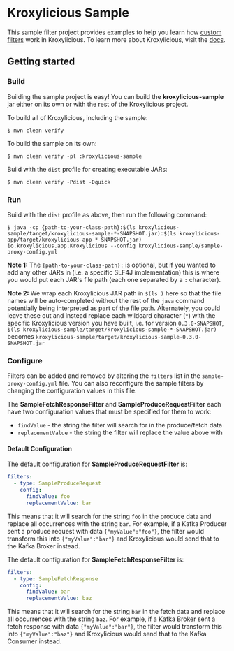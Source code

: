 # Kroxylicious Sample

This sample filter project provides examples to help you learn how [custom filters](https://kroxylicious.io/kroxylicious/#_custom_filters) work in Kroxylicious. To learn more about Kroxylicious, visit the [docs](https://kroxylicious.io/kroxylicious). 

## Getting started

### Build

Building the sample project is easy! You can build the **kroxylicious-sample** jar either on its own or with the rest of the Kroxylicious project.

To build all of Kroxylicious, including the sample:

```
$ mvn clean verify
```

To build the sample on its own:

```
$ mvn clean verify -pl :kroxylicious-sample
```

Build with the `dist` profile for creating executable JARs:

```
$ mvn clean verify -Pdist -Dquick
```

### Run

Build with the `dist` profile as above, then run the following command:

```
$ java -cp {path-to-your-class-path}:$(ls kroxylicious-sample/target/kroxylicious-sample-*-SNAPSHOT.jar):$(ls kroxylicious-app/target/kroxylicious-app-*-SNAPSHOT.jar) io.kroxylicious.app.Kroxylicious --config kroxylicious-sample/sample-proxy-config.yml
```

**Note 1:** The `{path-to-your-class-path}:` is optional, but if you wanted to add any other JARs in (i.e. a specific SLF4J implementation) this is where you would put each JAR's file path (each one separated by a `:` character).

**Note 2:** We wrap each Kroxylicious JAR path in `$(ls )` here so that the file names will be auto-completed without the rest of the `java` command potentially being interpreted as part of the file path. Alternately, you could leave these out and instead replace each wildcard character (`*`) with the specific Kroxylicious version you have built, i.e. for version `0.3.0-SNAPSHOT`, `$(ls kroxylicious-sample/target/kroxylicious-sample-*-SNAPSHOT.jar)` becomes `kroxylicious-sample/target/kroxylicious-sample-0.3.0-SNAPSHOT.jar`

### Configure

Filters can be added and removed by altering the `filters` list in the `sample-proxy-config.yml` file. You can also reconfigure the sample filters by changing the configuration values in this file.

The **SampleFetchResponseFilter** and **SampleProduceRequestFilter** each have two configuration values that must be specified for them to work:

 - `findValue` - the string the filter will search for in the produce/fetch data
 - `replacementValue` - the string the filter will replace the value above with

#### Default Configuration


The default configuration for **SampleProduceRequestFilter** is:

```yaml
filters:
  - type: SampleProduceRequest
    config:
      findValue: foo
      replacementValue: bar
```

This means that it will search for the string `foo` in the produce data and replace all occurrences with the string `bar`. For example, if a Kafka Producer sent a produce request with data `{"myValue":"foo"}`, the filter would transform this into `{"myValue":"bar"}` and Kroxylicious would send that to the Kafka Broker instead. 

The default configuration for **SampleFetchResponseFilter** is:

```yaml
filters:
  - type: SampleFetchResponse
    config:
      findValue: bar
      replacementValue: baz
```

This means that it will search for the string `bar` in the fetch data and replace all occurrences with the string `baz`. For example, if a Kafka Broker sent a fetch response with data `{"myValue":"bar"}`, the filter would transform this into `{"myValue":"baz"}` and Kroxylicious would send that to the Kafka Consumer instead.